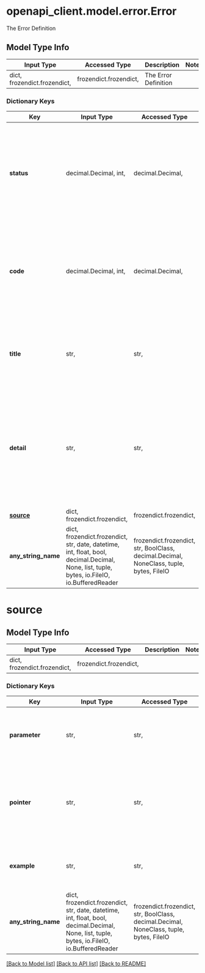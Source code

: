 # openapi_client.model.error.Error

The Error Definition

## Model Type Info
Input Type | Accessed Type | Description | Notes
------------ | ------------- | ------------- | -------------
dict, frozendict.frozendict,  | frozendict.frozendict,  | The Error Definition | 

### Dictionary Keys
Key | Input Type | Accessed Type | Description | Notes
------------ | ------------- | ------------- | ------------- | -------------
**status** | decimal.Decimal, int,  | decimal.Decimal,  | The [HTTP status code](https://www.iana.org/assignments/http-status-codes/http-status-codes.xhtml) of this response. This is present only in terminal errors which cause an unsuccessful response. In the case of multiple errors, they must all have the same status. | [optional] 
**code** | decimal.Decimal, int,  | decimal.Decimal,  | A machine-readable error code from the Amadeus Canned Messages table, that will enable the API Consumers code to handle this type of error | [optional] 
**title** | str,  | str,  | An error title from the Canned Messages table with a 1:1 correspondence to the error code. This may be localized | [optional] 
**detail** | str,  | str,  | An easy-to-read explanation specific to this occurrence of the problem. It should give the API consumer an idea of what went wrong and how to recover from it. Like the title, this field’s value can be localized. | [optional] 
**[source](#source)** | dict, frozendict.frozendict,  | frozendict.frozendict,  |  | [optional] 
**any_string_name** | dict, frozendict.frozendict, str, date, datetime, int, float, bool, decimal.Decimal, None, list, tuple, bytes, io.FileIO, io.BufferedReader | frozendict.frozendict, str, BoolClass, decimal.Decimal, NoneClass, tuple, bytes, FileIO | any string name can be used but the value must be the correct type | [optional]

# source

## Model Type Info
Input Type | Accessed Type | Description | Notes
------------ | ------------- | ------------- | -------------
dict, frozendict.frozendict,  | frozendict.frozendict,  |  | 

### Dictionary Keys
Key | Input Type | Accessed Type | Description | Notes
------------ | ------------- | ------------- | ------------- | -------------
**parameter** | str,  | str,  | The key of the URI path or query parameter that caused the error | [optional] 
**pointer** | str,  | str,  | A JSON Pointer [RFC6901] to the associated entity in the request body that caused this error | [optional] 
**example** | str,  | str,  | A sample input to guide the user when resolving this issue | [optional] 
**any_string_name** | dict, frozendict.frozendict, str, date, datetime, int, float, bool, decimal.Decimal, None, list, tuple, bytes, io.FileIO, io.BufferedReader | frozendict.frozendict, str, BoolClass, decimal.Decimal, NoneClass, tuple, bytes, FileIO | any string name can be used but the value must be the correct type | [optional]

[[Back to Model list]](../../README.md#documentation-for-models) [[Back to API list]](../../README.md#documentation-for-api-endpoints) [[Back to README]](../../README.md)

